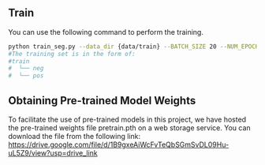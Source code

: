 ## Train
You can use the following command to perform the training.
```bash
python train_seg.py --data_dir {data/train} --BATCH_SIZE 20 --NUM_EPOCHS 10
#The training set is in the form of:
#train
#  └── neg
#  └── pos
```
## Obtaining Pre-trained Model Weights
To facilitate the use of pre-trained models in this project, we have hosted the pre-trained weights file pretrain.pth on a web storage service. You can download the file from the following link:
https://drive.google.com/file/d/1B9gxeAiWcFvTeQbSGmSvDL09Hu-uL5Z9/view?usp=drive_link
